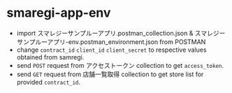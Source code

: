 # smaregi-app-env

* import スマレジーサンプルーアプリ.postman_collection.json & スマレジーサンプルーアプリ-env.postman_environment.json from POSTMAN
* change `contract_id` `client_id` `client_secret` to respective values obtained from samregi. 
* send `POST` request  from アクセストークン collection to get `access_token`.
* send `GET` request from 店舗一覧取得 collection to get store list for provided `contract_id`. 
